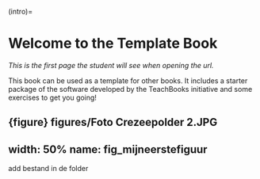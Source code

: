 (intro)=
# Welcome to the Template Book

_This is the first page the student will see when opening the url._

This book can be used as a template for other books. It includes a starter package of the software developed by the TeachBooks initiative and some exercises to get you going!

{figure} figures/Foto Crezeepolder 2.JPG
---
width: 50%
name: fig_mijneerstefiguur
---
add bestand in de folder

